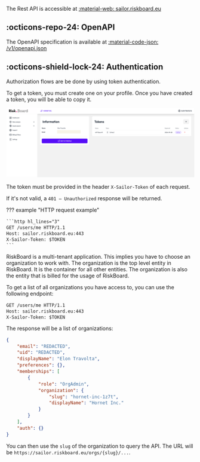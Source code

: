 
The Rest API is accessible at [:material-web: sailor.riskboard.eu](https://sailor.riskboard.eu)

## :octicons-repo-24: OpenAPI

The OpenAPI specification is available at [:material-code-json: /v1/openapi.json](https://sailor.riskboard.eu/openapi.json)

## :octicons-shield-lock-24: Authentication

Authorization flows are be done by using token authentication.

To get a token, you must create one on your profile. Once you have created a token, you will be able to copy it.

![](../img/rb_page_token.png)

The token must be provided in the header `X-Sailor-Token` of each request.

If it's not valid, a `401 – Unauthorized` response will be returned.

??? example "HTTP request example"

    ```http hl_lines="3"
    GET /users/me HTTP/1.1
    Host: sailor.riskboard.eu:443
    X-Sailor-Token: $TOKEN
    ```

RiskBoard is a multi-tenant application. This implies you have to choose an organization to work with. The organization is the top level entity in RiskBoard. It is the container for all other entities. The organization is also the entity that is billed for the usage of RiskBoard.

To get a list of all organizations you have access to, you can use the following endpoint:

```http hl_lines="3"
GET /users/me HTTP/1.1
Host: sailor.riskboard.eu:443
X-Sailor-Token: $TOKEN
```

The response will be a list of organizations:

```json hl_lines="6-14"
{
    "email": "REDACTED",
    "uid": "REDACTED",
    "displayName": "Elon Travolta",
    "preferences": {},
    "memberships": [
        {
            "role": "OrgAdmin",
            "organization": {
                "slug": "hornet-inc-1z7t",
                "displayName": "Hornet Inc."
            }
        }
    ],
    "auth": {}
}
```

You can then use the `slug` of the organization to query the API.
The URL will be `https://sailor.riskboard.eu/orgs/{slug}/...`.